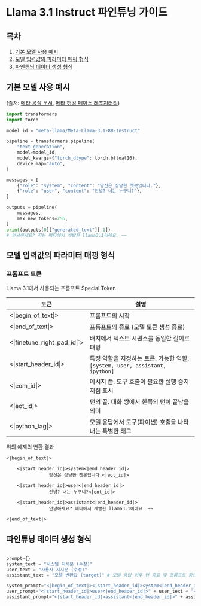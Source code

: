 # Llama 3.1 Instruct 파인튜닝 가이드

## 목차
1. [기본 모델 사용 예시](#기본-모델-사용-예시)
2. [모델 입력값의 파라미터 매핑 형식](#모델-입력값의-파라미터-매핑-형식)
3. [파인튜닝 데이터 생성 형식](#파인튜닝-데이터-생성-형식)

## 기본 모델 사용 예시 
(출처: [메타 공식 문서](https://llama.meta.com/docs/model-cards-and-prompt-formats/llama3_1), [메타 허깅 페이스 레포지터리](https://huggingface.co/meta-llama/Meta-Llama-3.1-8B-Instruct))
```python
import transformers
import torch

model_id = "meta-llama/Meta-Llama-3.1-8B-Instruct"

pipeline = transformers.pipeline(
    "text-generation",
    model=model_id,
    model_kwargs={"torch_dtype": torch.bfloat16},
    device_map="auto",
)

messages = [
    {"role": "system", "content": "당신은 상냥한 챗봇입니다."},
    {"role": "user", "content": "안녕? 너는 누구니?"},
]

outputs = pipeline(
    messages,
    max_new_tokens=256,
)
print(outputs[0]["generated_text"][-1])
# 안녕하세요? 저는 메타에서 개발한 llama3.1이에요. ~~
```

## 모델 입력값의 파라미터 매핑 형식

### 프롬프트 토큰

Llama 3.1에서 사용되는 프롬프트 Special Token

| 토큰 | 설명 |
|------|------|
| <\|begin_of_text\|> | 프롬프트의 시작 |
| <\|end_of_text\|> | 프롬프트의 종료 (모델 토큰 생성 종료) |
| <\|finetune_right_pad_id\|`> | 배치에서 텍스트 시퀀스를 동일한 길이로 패딩 |
| <\|start_header_id\|> | 특정 역할을 지정하는 토큰. 가능한 역할: `[system, user, assistant, ipython]` |
| <\|eom_id\|> | 메시지 끝. 도구 호출이 필요한 실행 중지 지점 표시 |
| <\|eot_id\|> | 턴의 끝. 대화 쌍에서 한쪽의 턴이 끝남을 의미 |
| <\|python_tag\|> | 모델 응답에서 도구(파이썬) 호출을 나타내는 특별한 태그 |

위의 예제의 변환 결과

    <|begin_of_text|>

        <|start_header_id|>system<|end_header_id|>
                    당신은 상냥한 챗봇입니다.<|eot_id|>
        
        <|start_header_id|>user<|end_header_id|>
                    안녕? 너는 누구니?<|eot_id|>
        
        <|start_header_id|>assistant<|end_header_id|>
                    안녕하세요? 메타에서 개발한 llama3.1이에요. ~~

    <|end_of_text|>
## 파인튜닝 데이터 생성 형식
```python

prompt={}
system_text = "시스템 지시문 (수정)" 
user_text = "사용자 지시문 (수정)" 
assistant_text = "모델 반환값 (target)" # 모델 응답 이후 턴 종료 및 프롬프트 종료 선언 "<|eot_id|><|end_of_text|>"

system_prompt="<|begin_of_text|><|start_header_id|>system<|end_header_id|>" + system_text + "<|eot_id|>" # 시스템 지시문 이후 턴 종료 선언 "<|eot_id|>"
user_prompt="<|start_header_id|>user<|end_header_id|>" + user_text + "<|eot_id|>" # 사용자 지시문 이후 턴 종료 선언 "<|eot_id|>"
assistant_prompt="<|start_header_id|>assistant<|end_header_id|>" + assistant_text + "<|eot_id|><|end_of_text|>" # 모델 응답 이후 턴 종료 및 프롬프트 종료 선언 "<|eot_id|><|end_of_text|>"

```